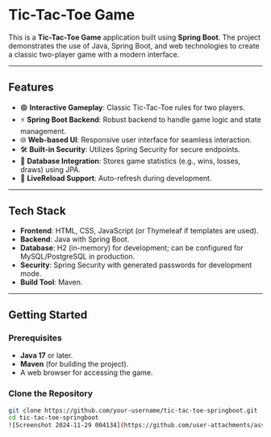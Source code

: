 # Tic-Tac-Toe Game

This is a **Tic-Tac-Toe Game** application built using **Spring Boot**. The project demonstrates the use of Java, Spring Boot, and web technologies to create a classic two-player game with a modern interface.

---

## Features
- 🟢 **Interactive Gameplay**: Classic Tic-Tac-Toe rules for two players.
- ⚡ **Spring Boot Backend**: Robust backend to handle game logic and state management.
- 🌐 **Web-based UI**: Responsive user interface for seamless interaction.
- 🛠️ **Built-in Security**: Utilizes Spring Security for secure endpoints.
- 💾 **Database Integration**: Stores game statistics (e.g., wins, losses, draws) using JPA.
- 🔄 **LiveReload Support**: Auto-refresh during development.

---

## Tech Stack
- **Frontend**: HTML, CSS, JavaScript (or Thymeleaf if templates are used).
- **Backend**: Java with Spring Boot.
- **Database**: H2 (in-memory) for development; can be configured for MySQL/PostgreSQL in production.
- **Security**: Spring Security with generated passwords for development mode.
- **Build Tool**: Maven.

---

## Getting Started

### Prerequisites
- **Java 17** or later.
- **Maven** (for building the project).
- A web browser for accessing the game.

### Clone the Repository
```bash
git clone https://github.com/your-username/tic-tac-toe-springboot.git
cd tic-tac-toe-springboot
![Screenshot 2024-11-29 004134](https://github.com/user-attachments/assets/eb039afe-6798-4691-8eec-ddc9383542d5)
